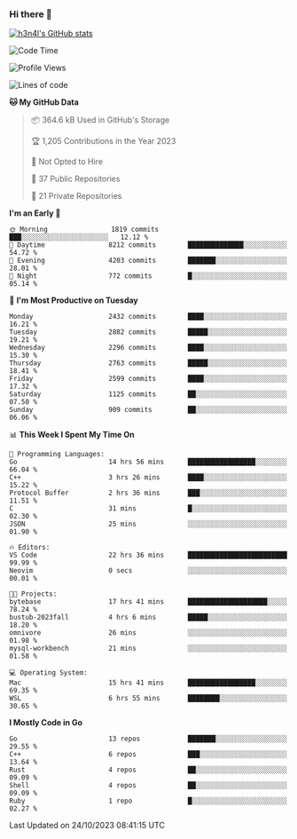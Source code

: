 ### Hi there 👋

[![h3n4l's GitHub stats](https://github-readme-stats.vercel.app/api?username=h3n4l&count_private=true&show_icons=true&theme=radical)](https://github.com/h3n4l/github-readme-stats)

<!--START_SECTION:waka-->
![Code Time](http://img.shields.io/badge/Code%20Time-1%2C645%20hrs%204%20mins-blue)

![Profile Views](http://img.shields.io/badge/Profile%20Views-0-blue)

![Lines of code](https://img.shields.io/badge/From%20Hello%20World%20I%27ve%20Written-4.1%20million%20lines%20of%20code-blue)

**🐱 My GitHub Data** 

> 📦 364.6 kB Used in GitHub's Storage 
 > 
> 🏆 1,205 Contributions in the Year 2023
 > 
> 🚫 Not Opted to Hire
 > 
> 📜 37 Public Repositories 
 > 
> 🔑 21 Private Repositories 
 > 
**I'm an Early 🐤** 

```text
🌞 Morning                1819 commits        ███░░░░░░░░░░░░░░░░░░░░░░   12.12 % 
🌆 Daytime                8212 commits        ██████████████░░░░░░░░░░░   54.72 % 
🌃 Evening                4203 commits        ███████░░░░░░░░░░░░░░░░░░   28.01 % 
🌙 Night                  772 commits         █░░░░░░░░░░░░░░░░░░░░░░░░   05.14 % 
```
📅 **I'm Most Productive on Tuesday** 

```text
Monday                   2432 commits        ████░░░░░░░░░░░░░░░░░░░░░   16.21 % 
Tuesday                  2882 commits        █████░░░░░░░░░░░░░░░░░░░░   19.21 % 
Wednesday                2296 commits        ████░░░░░░░░░░░░░░░░░░░░░   15.30 % 
Thursday                 2763 commits        █████░░░░░░░░░░░░░░░░░░░░   18.41 % 
Friday                   2599 commits        ████░░░░░░░░░░░░░░░░░░░░░   17.32 % 
Saturday                 1125 commits        ██░░░░░░░░░░░░░░░░░░░░░░░   07.50 % 
Sunday                   909 commits         ██░░░░░░░░░░░░░░░░░░░░░░░   06.06 % 
```


📊 **This Week I Spent My Time On** 

```text
💬 Programming Languages: 
Go                       14 hrs 56 mins      █████████████████░░░░░░░░   66.04 % 
C++                      3 hrs 26 mins       ████░░░░░░░░░░░░░░░░░░░░░   15.22 % 
Protocol Buffer          2 hrs 36 mins       ███░░░░░░░░░░░░░░░░░░░░░░   11.51 % 
C                        31 mins             █░░░░░░░░░░░░░░░░░░░░░░░░   02.30 % 
JSON                     25 mins             ░░░░░░░░░░░░░░░░░░░░░░░░░   01.90 % 

🔥 Editors: 
VS Code                  22 hrs 36 mins      █████████████████████████   99.99 % 
Neovim                   0 secs              ░░░░░░░░░░░░░░░░░░░░░░░░░   00.01 % 

🐱‍💻 Projects: 
bytebase                 17 hrs 41 mins      ████████████████████░░░░░   78.24 % 
bustub-2023fall          4 hrs 6 mins        █████░░░░░░░░░░░░░░░░░░░░   18.20 % 
omnivore                 26 mins             ░░░░░░░░░░░░░░░░░░░░░░░░░   01.98 % 
mysql-workbench          21 mins             ░░░░░░░░░░░░░░░░░░░░░░░░░   01.58 % 

💻 Operating System: 
Mac                      15 hrs 41 mins      █████████████████░░░░░░░░   69.35 % 
WSL                      6 hrs 55 mins       ████████░░░░░░░░░░░░░░░░░   30.65 % 
```

**I Mostly Code in Go** 

```text
Go                       13 repos            ███████░░░░░░░░░░░░░░░░░░   29.55 % 
C++                      6 repos             ███░░░░░░░░░░░░░░░░░░░░░░   13.64 % 
Rust                     4 repos             ██░░░░░░░░░░░░░░░░░░░░░░░   09.09 % 
Shell                    4 repos             ██░░░░░░░░░░░░░░░░░░░░░░░   09.09 % 
Ruby                     1 repo              █░░░░░░░░░░░░░░░░░░░░░░░░   02.27 % 
```




 Last Updated on 24/10/2023 08:41:15 UTC
<!--END_SECTION:waka-->

